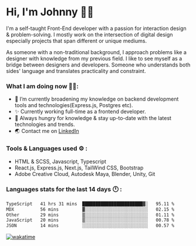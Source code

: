 # Hi, I'm Johnny 👋🧑‍

I'm a self-taught Front-End developer with a passion for interaction design & problem-solving. I mostly work on the intersection of digital design especially projects that span different or unique mediums.

As someone with a non-traditional background, I approach problems like a designer with knowledge from my previous field. I like to see myself as a bridge between designers and developers. Someone who understands both sides' language and translates practicality and constraint.

### What I am doing now 🧑‍💻:

- 🔭 I’m currently broadening my knowledge on backend development tools and technologies(Express.js, Postgres etc).
- ✨ Currently working full-time as a frontend developer.
- 📖 Always hungry for knowledge & stay up-to-date with the latest technologies and trends.
- 🌏 Contact me on [LinkedIn](https://www.linkedin.com/in/johchai/)

### Tools & Languages used ⚙️ :

- HTML & SCSS, Javascript, Typescript
- React.js, Express.js, Next.js, TailWind CSS, Bootstrap
- Adobe Creative Cloud, Autodesk Maya, Blender, Unity, Git

### Languages stats for the last 14 days 🕛 :

<!--START_SECTION:waka-->

```txt
TypeScript   41 hrs 31 mins  ███████████████████████▓░   95.11 %
MDX          56 mins         ▓░░░░░░░░░░░░░░░░░░░░░░░░   02.15 %
Other        29 mins         ▒░░░░░░░░░░░░░░░░░░░░░░░░   01.11 %
JavaScript   20 mins         ▒░░░░░░░░░░░░░░░░░░░░░░░░   00.78 %
JSON         14 mins         ░░░░░░░░░░░░░░░░░░░░░░░░░   00.57 %
```

<!--END_SECTION:waka-->

[![wakatime](https://wakatime.com/badge/user/0cd14e89-b357-451d-b5c1-4a79286fb5a6.svg)](https://wakatime.com/@0cd14e89-b357-451d-b5c1-4a79286fb5a6)
